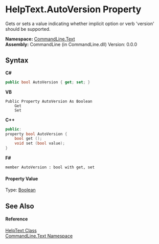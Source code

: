 # HelpText.AutoVersion Property 
 

Gets or sets a value indicating whether implicit option or verb 'version' should be supported.

**Namespace:**&nbsp;<a href="N_CommandLine_Text">CommandLine.Text</a><br />**Assembly:**&nbsp;CommandLine (in CommandLine.dll) Version: 0.0.0

## Syntax

**C#**<br />
``` C#
public bool AutoVersion { get; set; }
```

**VB**<br />
``` VB
Public Property AutoVersion As Boolean
	Get
	Set
```

**C++**<br />
``` C++
public:
property bool AutoVersion {
	bool get ();
	void set (bool value);
}
```

**F#**<br />
``` F#
member AutoVersion : bool with get, set

```


#### Property Value
Type: <a href="https://docs.microsoft.com/dotnet/api/system.boolean" target="_blank">Boolean</a>

## See Also


#### Reference
<a href="T_CommandLine_Text_HelpText">HelpText Class</a><br /><a href="N_CommandLine_Text">CommandLine.Text Namespace</a><br />